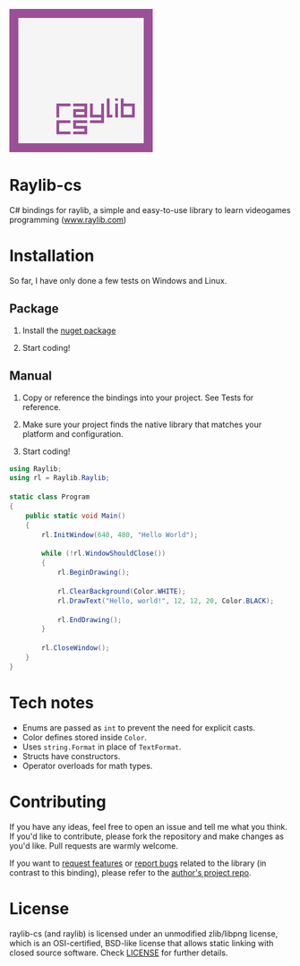 ![Raylib-cs Logo](https://github.com/ChrisDill/Raylib-cs/blob/master/Logo/raylib-cs_256x256.png "Raylib-cs Logo")

# Raylib-cs

C# bindings for raylib, a simple and easy-to-use library to learn videogames programming (www.raylib.com)

# Installation
So far, I have only done a few tests on Windows and Linux.

## Package
1. Install the [nuget package](https://www.nuget.org/packages/Raylib-cs/)

2. Start coding!

## Manual
1. Copy or reference the bindings into your project. See Tests for reference.

2. Make sure your project finds the native library that matches your platform and configuration.

3. Start coding!

```csharp
using Raylib;
using rl = Raylib.Raylib;

static class Program
{
	public static void Main() 
	{
		rl.InitWindow(640, 480, "Hello World");

		while (!rl.WindowShouldClose())
		{
			rl.BeginDrawing();

			rl.ClearBackground(Color.WHITE);
			rl.DrawText("Hello, world!", 12, 12, 20, Color.BLACK);

			rl.EndDrawing();
		}
		
		rl.CloseWindow();
	}
}
```

# Tech notes
- Enums are passed as `int` to prevent the need for explicit casts.
- Color defines stored inside `Color`.
- Uses `string.Format` in place of `TextFormat`.
- Structs have constructors.
- Operator overloads for math types.

# Contributing
If you have any ideas, feel free to open an issue and tell me what you think.
If you'd like to contribute, please fork the repository and make changes as
you'd like. Pull requests are warmly welcome.

If you want to [request features](https://github.com/raysan5/raylib/pulls) or [report bugs](https://github.com/raysan5/raylib/issues) related to the library (in contrast to this binding), please refer to the [author's project repo](https://github.com/raysan5/raylib).

# License
raylib-cs (and raylib) is licensed under an unmodified zlib/libpng license, which is an OSI-certified, BSD-like license that allows static linking with closed source software. Check [LICENSE](LICENSE) for further details.
